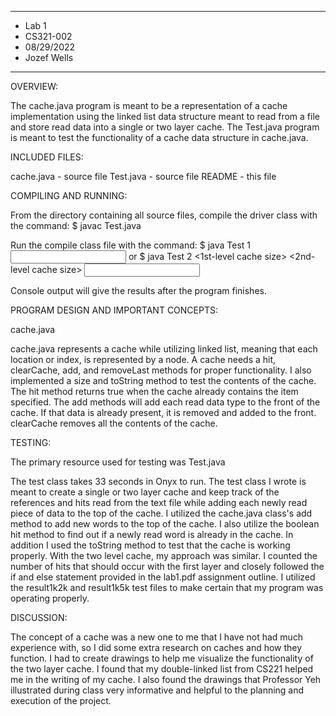 ****************
* Lab 1
* CS321-002
* 08/29/2022
* Jozef Wells
**************** 

OVERVIEW:

The cache.java program is meant to be a representation of a cache implementation using the linked list data structure
meant to read from a file and store read data into a single or two layer cache. The Test.java program is meant to test the functionality 
of a cache data structure in cache.java. 


INCLUDED FILES:

cache.java - source file
Test.java - source file
README - this file
 

COMPILING AND RUNNING:

 From the directory containing all source files, compile the
 driver class with the command:
 $ javac Test.java 

 Run the compile class file with the command:
 $ java Test 1 <cache size> <input textfile name> or $ java Test 2 <1st-level cache size> <2nd-level cache size> <input textfile name>

 Console output will give the results after the program finishes.


PROGRAM DESIGN AND IMPORTANT CONCEPTS:

cache.java

cache.java represents a cache while utilizing linked list, meaning that each location or index, is represented by a node.
A cache needs a hit, clearCache, add, and removeLast methods for proper functionality. I also implemented a size and toString 
method to test the contents of the cache. The hit method returns true when the cache already contains the item specified. 
The add methods will add each read data type to the front of the cache. If that data is already present, it is removed and 
added to the front. clearCache removes all the contents of the cache. 

TESTING:

The primary resource used for testing was Test.java

The test class takes 33 seconds in Onyx to run.
The test class I wrote is meant to create a single or two layer cache and keep track of the references and hits read from the text file while adding 
each newly read piece of data to the top of the cache. I utilized the cache.java class's add method to add new words to the top of the cache. I also utilize
the boolean hit method to find out if a newly read word is already in the cache. In addition I used the toString method to test that the cache is working properly. 
With the two level cache, my approach was similar. I counted the number of hits that should occur with the first layer and closely followed the 
if and else statement provided in the lab1.pdf assignment outline. I utilized the result1k2k and result1k5k test files to make certain that my program was
operating properly. 
 


DISCUSSION:
 
 The concept of a cache was a new one to me that I have not had much experience with, so I did some extra research on caches and 
 how they function. I had to create drawings to help me visualize the functionality of the two layer cache. I found that my double-linked
 list from CS221 helped me in the writing of my cache. I also found the drawings that Professor Yeh illustrated during class very informative
 and helpful to the planning and execution of the project. 
 
 
